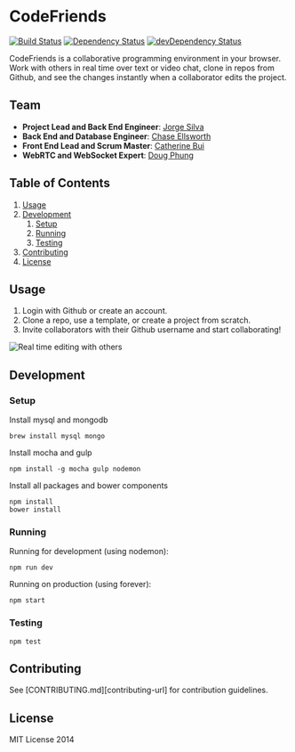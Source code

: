 CodeFriends
===========
[![Build Status](https://travis-ci.org/code-friends/CodeFriends.svg)](https://travis-ci.org/code-friends/CodeFriends) [![Dependency Status](https://david-dm.org/code-friends/CodeFriends.svg)](https://david-dm.org/code-friends/CodeFriends) [![devDependency Status](https://david-dm.org/code-friends/CodeFriends/dev-status.svg)](https://david-dm.org/code-friends/CodeFriends#info=devDependencies)

CodeFriends is a collaborative programming environment in your browser. Work with others in real time over text or video chat, clone in repos from Github, and see the changes instantly when a collaborator edits the project.

## Team

  - __Project Lead and Back End Engineer__: [Jorge Silva](https://github.com/thejsj/)
  - __Back End and Database Engineer__: [Chase Ellsworth](https://github.com/chaseme3/)
  - __Front End Lead and Scrum Master__: [Catherine Bui](https://github.com/gladwearefriends)
  - __WebRTC and WebSocket Expert__: [Doug Phung](https://github.com/floofydoug/)


## Table of Contents

  1. [Usage](#usage)
  1. [Development](#development)
      1. [Setup](#setup)
      1. [Running](#running)
      1. [Testing](#testing)
  1. [Contributing](#contributing)
  1. [License](#license)

## Usage
1. Login with Github or create an account.
1. Clone a repo, use a template, or create a project from scratch.
1. Invite collaborators with their Github username and start collaborating!

![Real time editing with others](http://codefriends.io/assets/img/landingScreenshots/compileScreenShot.png?raw=true "Real time editing")

## Development
### Setup
Install mysql and mongodb

```
brew install mysql mongo
```

Install mocha and gulp

```
npm install -g mocha gulp nodemon
```

Install all packages and bower components

```
npm install
bower install
```

### Running

Running for development (using nodemon):
```
npm run dev
```
Running on production (using forever):
```
npm start
```

### Testing

```
npm test
```

## Contributing

See [CONTRIBUTING.md][contributing-url] for contribution guidelines.

## License
MIT License 2014